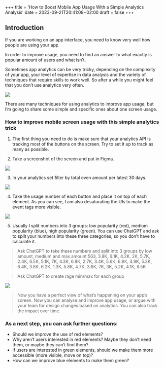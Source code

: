 +++
title = 'How to Boost Mobile App Usage With a Simple Analytics Analysis'
date = 2023-09-21T20:41:08+02:00
draft = false
+++
## Introduction

If you are working on an app interface, you need to know very well how people are using your app.

In order to improve usage, you need to find an answer to what exactly is popular amount of users and what isn’t.

Sometimes app analytics can be very tricky, depending on the complexity of your app, your level of expertise in data analysis and the variety of techniques that require skills to work well. So after a while you might feel that you don’t use analytics very often.

![](images/1.webp)

There are many techniques for using analytics to improve app usage, but I’m going to share some simple and specific ones about one screen usage.

### How to improve mobile screen usage with this simple analytics trick

1. The first thing you need to do is make sure that your analytics API is tracking most of the buttons on the screen. Try to set it up to track as many as possible.

2. Take a screenshot of the screen and put in Figma.

![](images/2.webp)

3. In your analytics set filter by total even amount per latest 30 days.

![](images/3.webp)

4. Take the usage number of each button and place it on top of each element. As you can see, I am also desaturating the UIs to make the event tags more visible.

![](images/4.webp)

5. Usually I split numbers into 3 groups: low popularity (red), medium popularity (blue), high popularity (green). You can use ChatGPT and ask to split your numbers into these three categories, so you don’t have to calculate it.

> Ask ChatGPT to take these numbers and split into 3 groups by low amount, medium and max amount
563, 3.8K, 6.1K, 4.2K, 2K, 5.7K, 2.4K, 6.5K, 5.1K, 7K, 4.3K, 
6.8K, 2.7K, 3.4K, 5.6K, 6.9K, 4.9K, 5.3K, 6.4K, 3.8K, 6.2K, 
1.3K, 5.8K, 4.7K, 3.6K, 7K, 3K, 5.2K, 4.1K, 6.5K

> Ask ChatGPT to create rage min/max for each group

![](images/5.webp)

> Now you have a perfect view of what’s happening on your app’s screen. Now you can analyse and improve app usage, or argue with your team for design changes based on analytics. You can also track the impact over time.

### As a next step, you can ask further questions:

* Should we improve the use of red elements?
* Why aren’t users interested in red elements? Maybe they don’t need them, or maybe they can’t find them?
* If users are interested in green elements, should we make them more accessible (more visible, move on top)?
* How can we improve blue elements to make them green?